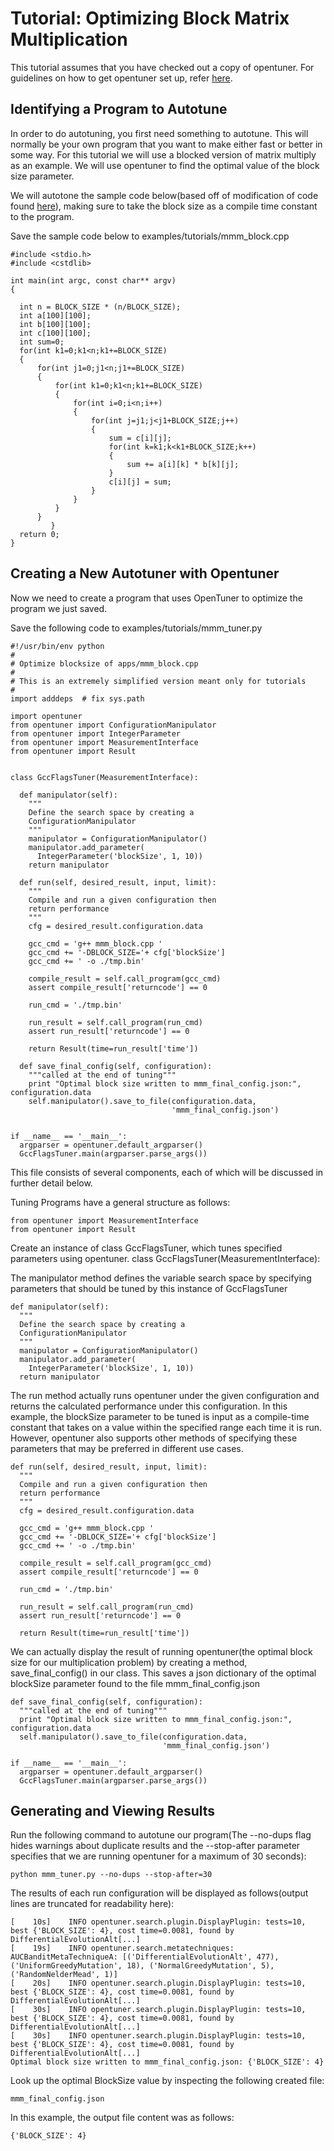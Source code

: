 Tutorial: Optimizing Block Matrix Multiplication
================================================

This tutorial assumes that you have checked out a copy of opentuner. For guidelines on how to get opentuner set up, refer [here][technique-tutorial].

[technique-tutorial]: http://opentuner.org/tutorial/setup

Identifying a Program to Autotune
---------------------------------

In order to do autotuning, you first need something to autotune. This will normally be your own program that you want to make either fast or better in some way.  For this tutorial we will use a blocked version of matrix multiply as an example. We will use opentuner to find the optimal value of the block size parameter.

We will autotone the sample code below(based off of modification of code found [here][matrix-multiply-code]), making sure to take the block size as a compile time constant to the program. 

[matrix-multiply-code]: http://csapp.cs.cmu.edu/public/waside/waside-blocking.pdf

Save the sample code below to examples/tutorials/mmm_block.cpp

    #include <stdio.h>
    #include <cstdlib>

    int main(int argc, const char** argv)
    {

      int n = BLOCK_SIZE * (n/BLOCK_SIZE);
      int a[100][100];
      int b[100][100];
      int c[100][100];
      int sum=0;
      for(int k1=0;k1<n;k1+=BLOCK_SIZE)
      {
          for(int j1=0;j1<n;j1+=BLOCK_SIZE)
          {
              for(int k1=0;k1<n;k1+=BLOCK_SIZE)
              {
                  for(int i=0;i<n;i++)
                  {
                      for(int j=j1;j<j1+BLOCK_SIZE;j++)
                      {
                          sum = c[i][j];
                          for(int k=k1;k<k1+BLOCK_SIZE;k++)
                          {               
                              sum += a[i][k] * b[k][j];
                          }
                          c[i][j] = sum;
                      }
                  }
              }
          }
             }
      return 0;
    }

Creating a New Autotuner with Opentuner
------------------------------------
Now we need to create a program that uses OpenTuner to optimize the program we just saved.

Save the following code to examples/tutorials/mmm_tuner.py

    #!/usr/bin/env python
    #
    # Optimize blocksize of apps/mmm_block.cpp
    #
    # This is an extremely simplified version meant only for tutorials
    #
    import adddeps  # fix sys.path

    import opentuner
    from opentuner import ConfigurationManipulator
    from opentuner import IntegerParameter
    from opentuner import MeasurementInterface
    from opentuner import Result


    class GccFlagsTuner(MeasurementInterface):

      def manipulator(self):
        """
        Define the search space by creating a
        ConfigurationManipulator
        """
        manipulator = ConfigurationManipulator()
        manipulator.add_parameter(
          IntegerParameter('blockSize', 1, 10))
        return manipulator

      def run(self, desired_result, input, limit):
        """
        Compile and run a given configuration then
        return performance
        """
        cfg = desired_result.configuration.data

        gcc_cmd = 'g++ mmm_block.cpp '  
        gcc_cmd += '-DBLOCK_SIZE='+ cfg['blockSize']
        gcc_cmd += ' -o ./tmp.bin'

        compile_result = self.call_program(gcc_cmd)
        assert compile_result['returncode'] == 0

        run_cmd = './tmp.bin'

        run_result = self.call_program(run_cmd)
        assert run_result['returncode'] == 0

        return Result(time=run_result['time'])

      def save_final_config(self, configuration):
        """called at the end of tuning"""
        print "Optimal block size written to mmm_final_config.json:", configuration.data
        self.manipulator().save_to_file(configuration.data,
                                        'mmm_final_config.json')


    if __name__ == '__main__':
      argparser = opentuner.default_argparser()
      GccFlagsTuner.main(argparser.parse_args())


This file consists of several components, each of which will be discussed in further detail below.

Tuning Programs have a general structure as follows:

    from opentuner import MeasurementInterface
    from opentuner import Result

Create an instance of class GccFlagsTuner, which tunes specified parameters using opentuner.
    class GccFlagsTuner(MeasurementInterface):

The manipulator method defines the variable search space by specifying parameters that should be tuned by this instance of GccFlagsTuner

    def manipulator(self):
      """
      Define the search space by creating a
      ConfigurationManipulator
      """
      manipulator = ConfigurationManipulator()
      manipulator.add_parameter(
        IntegerParameter('blockSize', 1, 10))
      return manipulator

The run method actually runs opentuner under the given configuration and returns the calculated performance under this configuration. In this example, the blockSize parameter to be tuned is input as a compile-time constant that takes on a value within the specified range each time it is run. However, opentuner also supports other methods of specifying these parameters that may be preferred in different use cases.

    def run(self, desired_result, input, limit):
      """
      Compile and run a given configuration then
      return performance
      """
      cfg = desired_result.configuration.data

      gcc_cmd = 'g++ mmm_block.cpp '  
      gcc_cmd += '-DBLOCK_SIZE='+ cfg['blockSize']
      gcc_cmd += ' -o ./tmp.bin'

      compile_result = self.call_program(gcc_cmd)
      assert compile_result['returncode'] == 0

      run_cmd = './tmp.bin'

      run_result = self.call_program(run_cmd)
      assert run_result['returncode'] == 0

      return Result(time=run_result['time'])

We can actually display the result of running opentuner(the optimal block size for our multiplication problem) by creating a method, save_final_config() in our class. This saves a json dictionary of the optimal blockSize parameter found to the file mmm_final_config.json

    def save_final_config(self, configuration):
      """called at the end of tuning"""
      print "Optimal block size written to mmm_final_config.json:", configuration.data
      self.manipulator().save_to_file(configuration.data,
                                      'mmm_final_config.json')

    if __name__ == '__main__':
      argparser = opentuner.default_argparser()
      GccFlagsTuner.main(argparser.parse_args())

Generating and Viewing Results
------------------------------

Run the following command to autotune our program(The --no-dups flag hides warnings about duplicate results and the --stop-after parameter specifies that we are running opentuner for a maximum of 30 seconds):
    
    python mmm_tuner.py --no-dups --stop-after=30

The results of each run configuration will be displayed as follows(output lines are truncated for readability here):
    
    [    10s]    INFO opentuner.search.plugin.DisplayPlugin: tests=10, best {'BLOCK_SIZE': 4}, cost time=0.0081, found by DifferentialEvolutionAlt[...]
    [    19s]    INFO opentuner.search.metatechniques: AUCBanditMetaTechniqueA: [('DifferentialEvolutionAlt', 477), ('UniformGreedyMutation', 18), ('NormalGreedyMutation', 5), ('RandomNelderMead', 1)]
    [    20s]    INFO opentuner.search.plugin.DisplayPlugin: tests=10, best {'BLOCK_SIZE': 4}, cost time=0.0081, found by DifferentialEvolutionAlt[...]
    [    30s]    INFO opentuner.search.plugin.DisplayPlugin: tests=10, best {'BLOCK_SIZE': 4}, cost time=0.0081, found by DifferentialEvolutionAlt[...]
    [    30s]    INFO opentuner.search.plugin.DisplayPlugin: tests=10, best {'BLOCK_SIZE': 4}, cost time=0.0081, found by DifferentialEvolutionAlt[...]
    Optimal block size written to mmm_final_config.json: {'BLOCK_SIZE': 4}


Look up the optimal BlockSize value by inspecting the following created file:
    
    mmm_final_config.json

In this example, the output file content was as follows:

    {'BLOCK_SIZE': 4}
